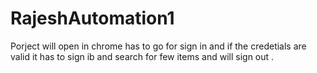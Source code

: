 # RajeshAutomation1

Porject will open in chrome 
has to go for sign in and if the credetials are valid it has to sign ib and search for few items 
and will sign out .
